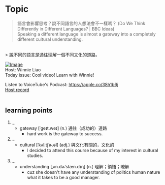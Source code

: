# Topic

> 語言會影響思考？說不同語言的人想法會不一樣嗎？ (Do We Think Differently in Different Languages? | BBC Ideas) <br>
> Speaking a different language is almost a gateway into a completely different cultural understanding.
 <br>
> 說不同的語言是通往理解一個不同文化的道路。 <br>

[![Image](https://cdn.voicetube.com/assets/thumbnails/XINQvKbqzq0.jpg)](https://www.youtube.com/embed/XINQvKbqzq0?rel=0&showinfo=0&cc_load_policy=0&controls=1&autoplay=1&iv_load_policy=3&playsinline=1&wmode=transparent&start=223&end=228&enablejsapi=1&origin=https://tw.voicetube.com&widgetid=1)<br>
Host: Winnie Liao
<br>Today issue: Cool video! Learn with Winnie!

Listen to VoiceTube's Podcast: https://apple.co/38h1b6j
<br>
[Host record](https://cdn.voicetube.com/everyday_records/4459/1594190507.mp3)
<br><br>
## learning points
1. _
	* gateway  [ˈɡeɪt.weɪ] (n.) 通往（成功的）道路
		- hard work is the gateway to success.
2. _
	* cultural  [ˈkʌl.tʃɚ.əl] (adj.) 與文化有關的，文化的
		- I decided to attend this course because of my interest in cultural studies.
3. _
	* understanding [ˌʌn.dɚˈstæn.dɪŋ] (n.) 理解；領悟；瞭解
		- cuz she doesn't have any understanding of politics human nature what it takes to be a good manager.
